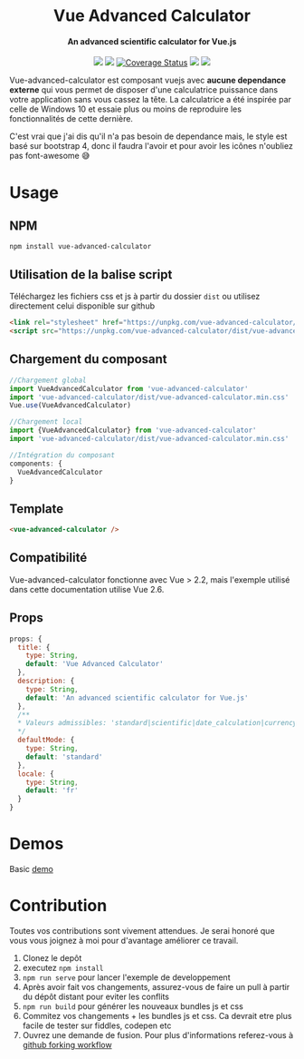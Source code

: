
<h1 align="center">Vue Advanced Calculator</h1>
<h4 align="center">An advanced scientific calculator for Vue.js</h4>

<p align="center">
  <a href="https://www.npmjs.com/package/vue-advanced-calculator"><img src="https://img.shields.io/npm/v/vue-advanced-calculator.svg"></a>
  <a href="https://www.npmjs.com/package/vue-advanced-calculator"><img src="https://img.shields.io/npm/dt/vue-advanced-calculator.svg"></a>
<a href='https://coveralls.io/github/dimtrovich/vue-advanced-calculator?branch=master'><img src='https://coveralls.io/repos/github/dimtrovich/vue-advanced-calculator/badge.svg?branch=master' alt='Coverage Status' /></a>
  <a href="https://github.com/dimtrovich/vue-advanced-calculator/blob/master/LICENSE"><img src="https://img.shields.io/badge/license-MIT-blue.svg"></a>
  <a href="http://img.badgesize.io/dimtrovich/vue-advanced-calculator/master/dist/vue-advanced-calculator.min.js.svg?compression=gzip&style=flat-square">
    <img src="http://img.badgesize.io/dimtrovich/vue-advanced-calculator/master/dist/vue-advanced-calculator.min.js.svg?compression=gzip&style=flat-square">
  </a>
</p>


Vue-advanced-calculator est composant vuejs avec **aucune dependance externe** qui vous permet de disposer d'une calculatrice puissance dans votre application sans vous cassez la tête. 
La calculatrice a été inspirée par celle de Windows 10 et essaie plus ou moins de reproduire les fonctionnalités de cette dernière.

C'est vrai que j'ai dis qu'il n'a pas besoin de dependance mais, le style est basé sur bootstrap 4, donc il faudra l'avoir et pour avoir les icônes n'oubliez pas font-awesome 😅


# Usage

## NPM
`npm install vue-advanced-calculator`

## Utilisation de la balise script
Téléchargez les fichiers css et js à partir du dossier `dist` ou utilisez directement celui disponible sur github
```html
<link rel="stylesheet" href="https://unpkg.com/vue-advanced-calculator/dist/vue-advanced-calculator.min.css">
<script src="https://unpkg.com/vue-advanced-calculator/dist/vue-advanced-calculator.min.js"></script>
```
## Chargement du composant
```js
//Chargement global
import VueAdvancedCalculator from 'vue-advanced-calculator'
import 'vue-advanced-calculator/dist/vue-advanced-calculator.min.css'
Vue.use(VueAdvancedCalculator)

//Chargement local
import {VueAdvancedCalculator} from 'vue-advanced-calculator'
import 'vue-advanced-calculator/dist/vue-advanced-calculator.min.css'

//Intégration du composant
components: {
  VueAdvancedCalculator
}
```
## Template

```html
<vue-advanced-calculator />
```
## Compatibilité

Vue-advanced-calculator fonctionne avec Vue > 2.2, mais l'exemple utilisé dans cette documentation utilise Vue 2.6.

## Props
```js
props: {
  title: {
    type: String,
    default: 'Vue Advanced Calculator'
  },
  description: {
    type: String,
    default: 'An advanced scientific calculator for Vue.js'
  },
  /**
  * Valeurs admissibles: 'standard|scientific|date_calculation|currency|length|area|weight_and_mass|hour|data'
  */
  defaultMode: {
    type: String,
    default: 'standard'
  },
  locale: {
    type: String,
    default: 'fr'
  }
}
```

# Demos
Basic [demo](https://jsfiddle.net/Dimtrovich/xpegj9ys/14/)

# Contribution
Toutes vos contributions sont vivement attendues. Je serai honoré que vous vous joignez à moi pour d'avantage améliorer ce travail.

1. Clonez le depôt
2. executez `npm install`
3. `npm run serve` pour lancer l'exemple de developpement
4. Après avoir fait vos changements, assurez-vous de faire un pull à partir du dépôt distant pour eviter les conflits
5. `npm run build` pour générer les nouveaux bundles js et css
6. Commitez vos changements + les bundles js et css. Ca devrait etre plus facile de tester sur fiddles, codepen etc
7. Ouvrez une demande de fusion. Pour plus d'informations referez-vous à [github forking workflow](https://gist.github.com/Chaser324/ce0505fbed06b947d962)
